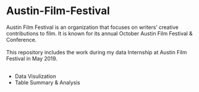# Austin-Film-Festival
Austin Film Festival is an organization that focuses on writers’ creative contributions to film. It is known for its annual October Austin Film Festival & Conference. <br/><br/>
This repository includes the work during my data Internship at Austin Film Festival in May 2019.<br/><br/>
* Data Visulization <br/>
* Table Summary & Analysis



